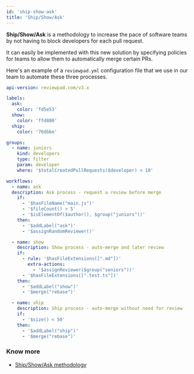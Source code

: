 ```yaml
---
id: 'ship-show-ask'
title: 'Ship/Show/Ask'
---
```


**Ship/Show/Ask** is a methodology to increase the pace of software teams by not having to block developers for each pull request. 

It can easily be implemented with this new solution by specifying policies for teams to allow them to automatically merge certain PRs.

Here's an example of a `reviewpad.yml` configuration file that we use in our team to automate these three processes.

```yaml
api-version: reviewpad.com/v3.x

labels:
  ask:
    color: 'fd5e53'
  show:
    color: 'ffd800'
  ship:
    color: '76dbbe'

groups:
  - name: juniors
    kind: developers
    type: filter
    param: developer
    where: '$totalCreatedPullRequests($developer) < 10'

workflows:
  - name: ask
  description: Ask process - request a review before merge
    if:
      - '$hasFileName("main.js")'
      - '$fileCount() > 5'
      - '$isElementOf($author(), $group("juniors"))'
    then:
      - '$addLabel("ask")'
      - '$assignRandomReviewer()'

  - name: show
    description: Show process - auto-merge and later review
    if:
      - rule: '$hasFileExtensions([".md"])'
        extra-actions:
          - '$assignReviewer($group("seniors"))'
      - '$hasFileExtensions([".test.ts"])'
    then:
      - '$addLabel("show")'
      - '$merge("rebase")'

  - name: ship
    description: Ship process - auto-merge without need for review
    if:
      - '$size() < 50'
    then:
      - '$addLabel("ship")'
      - '$merge("rebase")'
```

### Know more

- [Ship/Show/Ask methodology](https://martinfowler.com/articles/ship-show-ask.html)